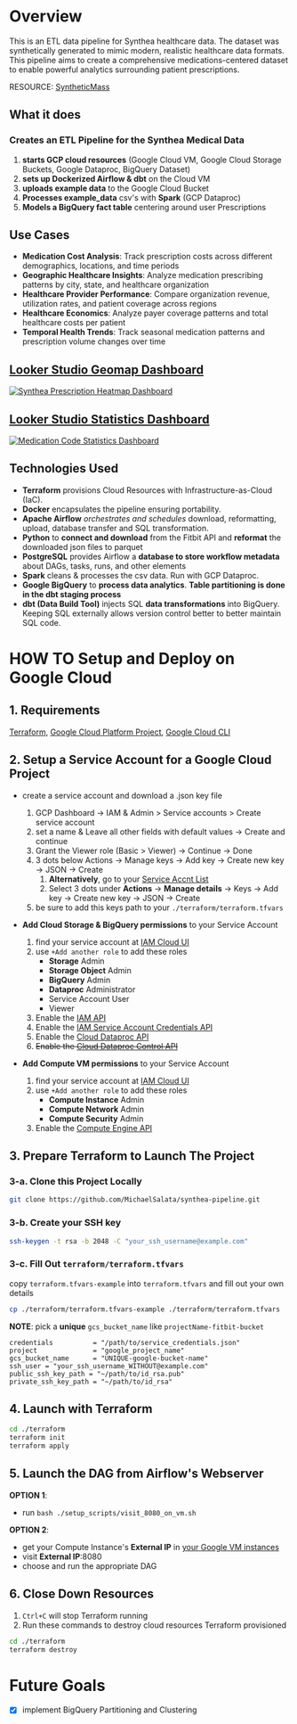 # Overview
This is an ETL data pipeline for Synthea healthcare data. The dataset was synthetically generated to mimic modern, realistic healthcare data formats. This pipeline aims to create a comprehensive medications-centered dataset to enable powerful analytics surrounding patient prescriptions.

RESOURCE: [SyntheticMass](https://synthea.mitre.org/)

## What it does
### **Creates an ETL Pipeline** for the Synthea Medical Data
1. **starts GCP cloud resources** (Google Cloud VM, Google Cloud Storage Buckets, Google Dataproc, BigQuery Dataset)
2. **sets up Dockerized Airflow & dbt** on the Cloud VM
3. **uploads example data** to the Google Cloud Bucket
4. **Processes example_data** csv's with **Spark** (GCP Dataproc)
5. **Models a BigQuery fact table** centering around user Prescriptions

## Use Cases
- **Medication Cost Analysis**: Track prescription costs across different demographics, locations, and time periods
- **Geographic Healthcare Insights**: Analyze medication prescribing patterns by city, state, and healthcare organization
- **Healthcare Provider Performance**: Compare organization revenue, utilization rates, and patient coverage across regions
- **Healthcare Economics**: Analyze payer coverage patterns and total healthcare costs per patient
- **Temporal Health Trends**: Track seasonal medication patterns and prescription volume changes over time

## [Looker Studio Geomap Dashboard](https://lookerstudio.google.com/s/qGsTRSdXjAk)
[![Synthea Prescription Heatmap Dashboard](https://github.com/MichaelSalata/synthea-pipeline/blob/main/imgs/Prescriptions_by_Location.png)](https://lookerstudio.google.com/s/qGsTRSdXjAk)

## [Looker Studio Statistics Dashboard](https://lookerstudio.google.com/reporting/47dfa61f-b85c-4a70-bc2c-dc5bd145c88c/page/kY0RF)
[![Medication Code Statistics Dashboard](https://github.com/MichaelSalata/synthea-pipeline/blob/main/imgs/Medication_Code_stats.png)](https://lookerstudio.google.com/reporting/47dfa61f-b85c-4a70-bc2c-dc5bd145c88c/page/kY0RF)

## Technologies Used
- **Terraform** provisions Cloud Resources with Infrastructure-as-Cloud (IaC).
- **Docker** encapsulates the pipeline ensuring portability.
- **Apache Airflow** *orchestrates and schedules* download, reformatting, upload, database transfer and SQL transformation.
- **Python** to **connect and download** from the Fitbit API and **reformat** the downloaded json files to parquet
- **PostgreSQL** provides Airflow a **database to store workflow metadata** about DAGs, tasks, runs, and other elements
- **Spark** cleans & processes the csv data. Run with GCP Dataproc. 
- **Google BigQuery** to **process data analytics**. **Table partitioning is done in the dbt staging process**
- **dbt (Data Build Tool)** injects SQL **data transformations** into BigQuery. Keeping SQL externally allows version control better to better maintain SQL code.


# HOW TO Setup and Deploy on Google Cloud
## 1. Requirements
[Terraform](https://developer.hashicorp.com/terraform/install?product_intent=terraform),  [Google Cloud Platform Project](https://console.cloud.google.com/),  [Google Cloud CLI](https://cloud.google.com/sdk/docs/install)

## 2. Setup a Service Account for a Google Cloud Project
- create a service account and download a .json key file
	1. GCP Dashboard -> IAM & Admin > Service accounts > Create service account
	2. set a name & Leave all other fields with default values -> Create and continue
	3. Grant the Viewer role (Basic > Viewer) -> Continue -> Done
	4. 3 dots below Actions -> Manage keys -> Add key -> Create new key -> JSON -> Create
		1. **Alternatively**, go to your [Service Accnt List](https://console.cloud.google.com/iam-admin/serviceaccounts)
		2. Select 3 dots under **Actions** -> **Manage details** -> Keys -> Add key -> Create new key -> JSON -> Create
	5. be sure to add this keys path to your `./terraform/terraform.tfvars`

- **Add Cloud Storage & BigQuery permissions** to your Service Account
	1. find your service account at [IAM Cloud UI](https://console.cloud.google.com/iam-admin/iam) 
	2. use `+Add another role` to add these roles
		- **Storage** Admin
		- **Storage Object** Admin
		- **BigQuery** Admin
        - **Dataproc** Administrator
		- Service Account User
		- Viewer
	3. Enable the [IAM API](https://console.cloud.google.com/apis/library/iam.googleapis.com)
	4. Enable the [IAM Service Account Credentials API](https://console.cloud.google.com/apis/library/iamcredentials.googleapis.com)
	5. Enable the [Cloud Dataproc API](https://console.cloud.google.com/apis/library/dataproc.googleapis.com)
	6. ~~Enable the [Cloud Dataproc Control API](https://console.cloud.google.com/apis/library/dataproc.googleapis.com)~~
- **Add Compute VM permissions** to your Service Account
	1. find your service account at [IAM Cloud UI](https://console.cloud.google.com/iam-admin/iam) 
	2. use `+Add another role` to add these roles
		- **Compute Instance** Admin
		- **Compute Network** Admin
		- **Compute Security** Admin
	3. Enable the [Compute Engine API](https://console.cloud.google.com/apis/library/compute.googleapis.com)

## 3. Prepare Terraform to Launch The Project
### 3-a. Clone this Project Locally
```bash
git clone https://github.com/MichaelSalata/synthea-pipeline.git
```
### 3-b. Create your SSH key
```bash
ssh-keygen -t rsa -b 2048 -C "your_ssh_username@example.com"
```
### 3-c. Fill Out `terraform/terraform.tfvars`
copy `terraform.tfvars-example` into `terraform.tfvars` and fill out your own details
```bash
cp ./terraform/terraform.tfvars-example ./terraform/terraform.tfvars
```
**NOTE**: pick a **unique** `gcs_bucket_name` like  `projectName-fitbit-bucket`
```
credentials          = "/path/to/service_credentials.json"
project              = "google_project_name"
gcs_bucket_name      = "UNIQUE-google-bucket-name"
ssh_user = "your_ssh_username_WITHOUT@example.com"
public_ssh_key_path = "~/path/to/id_rsa.pub"
private_ssh_key_path = "~/path/to/id_rsa"
```
## 4. Launch with Terraform
```bash
cd ./terraform
terraform init
terraform apply
```
## 5. Launch the DAG from Airflow's Webserver
**OPTION 1**:
- run `bash ./setup_scripts/visit_8080_on_vm.sh`

**OPTION 2**:
- get your Compute Instance's **External IP** in [your Google VM instances](https://console.cloud.google.com/compute/instances)
- visit **External IP**:8080
- choose and run the appropriate DAG

## 6. Close Down Resources
1. `Ctrl+C` will stop Terraform running
2. Run these commands to destroy cloud resources Terraform provisioned
```bash
cd ./terraform
terraform destroy
```

# Future Goals
- [x] implement BigQuery Partitioning and Clustering
